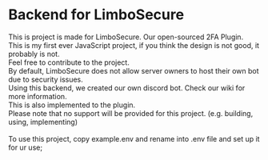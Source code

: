 # Backend for LimboSecure

This is project is made for LimboSecure. Our open-sourced 2FA Plugin.
<br>
This is my first ever JavaScript project, if you think the design is not good, it probably is not.
<br>
Feel free to contribute to the project.
<br>
By default, LimboSecure does not allow server owners to host their own bot due to security issues.
<br>
Using this backend, we created our own discord bot. Check our wiki for more information.
<br>
This is also implemented to the plugin.
<br>
Please note that no support will be provided for this project. (e.g. building, using, implementing)
<br>
<br>
To use this project, copy example.env and rename into .env file and set up it for ur use;